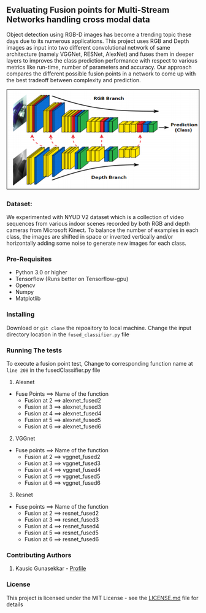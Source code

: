## Evaluating Fusion points for Multi-Stream Networks handling cross modal data

Object detection using RGB-D images has become a trending topic these days due to its numerous applications. This project uses RGB and Depth images as input into two different convolutional network of same architecture (namely VGGNet, RESNet, AlexNet) and fuses them in deeper layers to improves the class prediction performance with respect to various metrics like run-time, number of parameters and accuracy. Our approach compares the different possible fusion points in a network to come up with the best tradeoff between complexity and prediction. 

<p align="center">
<img src="https://github.com/Bharathgc/Evaluating-Fusion-points-for-multi-stream-networks-handling-cross-modal-data/blob/master/Updated%20Code/Capture2.PNG" />
</p>

### Dataset:

We experimented with NYUD V2 dataset which is a collection of video sequences from various indoor scenes recorded by both RGB and depth cameras from Microsoft Kinect. To balance the number of examples in each class, the images are shifted in space or inverted vertically and/or horizontally adding some noise to generate new images for each class. 

### Pre-Requisites

- Python 3.0 or higher
- Tensorflow (Runs better on Tensorflow-gpu)
- Opencv
- Numpy
- Matplotlib

### Installing

Download or `git clone` the repoaitory to local machine. Change the input directory location in the `fused_classifier.py` file 

### Running The tests

To execute a fusion point test, Change to corresponding function name at `line 208` in the fusedClassifier.py file

1. Alexnet
  - Fuse Points ==> Name of the function
	  - Fusion at 2	==>	alexnet_fused2
	  - Fusion at 3	==>	alexnet_fused3
	  - Fusion at 4	==>	alexnet_fused4
	  - Fusion at 5	==>	alexnet_fused5
	  - Fusion at 6	==>	alexnet_fused6
2. VGGnet
  - Fuse points ==>  Name of the function
	  - Fusion at 2 ==> vggnet_fused2
	  - Fusion at 3	==>	vggnet_fused3
	  - Fusion at 4	==>	vggnet_fused4
	  - Fusion at 5	==>	vggnet_fused5
	  - Fusion at 6	==>	vggnet_fused6
3. Resnet
  - Fuse points ==>  Name of the function
	  - Fusion at 2 ==> resnet_fused2
	  - Fusion at 3	==>	resnet_fused3
	  - Fusion at 4	==>	resnet_fused4
	  - Fusion at 5	==>	resnet_fused5
	  - Fusion at 6	==>	resnet_fused6

### Contributing Authors

1. Kausic Gunasekkar - [Profile](https://github.com/kausic94)

### License

This project is licensed under the MIT License - see the [LICENSE.md]() file for details
